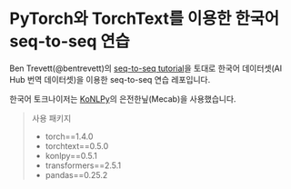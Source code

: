# PyTorch와 TorchText를 이용한 한국어 seq-to-seq 연습

Ben Trevett(@bentrevett)의 [seq-to-seq tutorial](https://github.com/bentrevett/pytorch-seq2seq)을 토대로 한국어 데이터셋(AI Hub 번역 데이터셋)을 이용한 seq-to-seq 연습 레포입니다.

한국어 토크나이저는 [KoNLPy](https://konlpy-ko.readthedocs.io/ko/v0.4.3/)의 은전한닢(Mecab)을 사용했습니다.

> 사용 패키지
> 
> * torch==1.4.0
> * torchtext==0.5.0
> * konlpy==0.5.1
> * transformers==2.5.1
> * pandas==0.25.2
